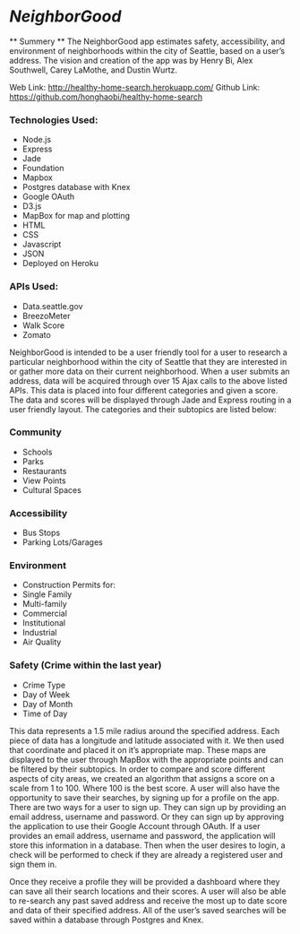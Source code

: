 ___NeighborGood___
==================

** Summery **
The NeighborGood app estimates safety, accessibility, and environment of neighborhoods within the city of  Seattle, based on a user’s address. The vision and creation of the app was by Henry Bi, Alex Southwell, Carey LaMothe, and Dustin Wurtz.

Web Link: http://healthy-home-search.herokuapp.com/
Github Link: https://github.com/honghaobi/healthy-home-search

### Technologies Used:
* Node.js
* Express
* Jade
* Foundation
* Mapbox
* Postgres database with Knex
* Google OAuth
* D3.js
* MapBox for map and plotting
* HTML
* CSS
* Javascript
* JSON
* Deployed on Heroku

### APIs Used:
* Data.seattle.gov
* BreezoMeter
* Walk Score
* Zomato

NeighborGood is intended to be a user friendly tool for a user to research a particular neighborhood within the city of Seattle that they are interested in or gather more data on their current neighborhood. When a user submits an address, data will be acquired through over 15 Ajax calls to the above listed APIs. This data is placed into four different categories and given a score. The data and scores will be displayed through Jade and Express routing in a user friendly layout. The categories and their subtopics are listed below:

### Community
* Schools
* Parks
* Restaurants
* View Points
* Cultural Spaces

### Accessibility
* Bus Stops
* Parking Lots/Garages

### Environment
* Construction Permits for:
* Single Family
* Multi-family
* Commercial
* Institutional
* Industrial
* Air Quality

### Safety (Crime within the last year)
* Crime Type
* Day of Week
* Day of Month
* Time of Day

This data represents a 1.5 mile radius around the specified address. Each piece of data has a longitude and latitude associated with it. We then used that coordinate and placed it on it’s appropriate map. These maps are displayed to the user through MapBox with the appropriate points and can be filtered by their subtopics. In order to compare and score different aspects of city areas, we created an algorithm that assigns a score on a scale from 1 to 100. Where 100 is the best score. A user will also have the opportunity to save their searches, by signing up for a profile on the app. There are two ways for a user to sign up. They can sign up by providing an email address, username and password. Or they can sign up by approving the application to use their Google Account through OAuth. If a user provides an email address, username and password, the application will store this information in a database. Then when the user desires to login, a check will be performed to check if they are already a registered user and sign them in.

Once they receive a profile they will be provided a dashboard where they can save all their search locations and their scores. A user will also be able to re-search any past saved address and receive the most up to date score and data of their specified address. All of the user’s saved searches will be saved within a database through Postgres and Knex. 
